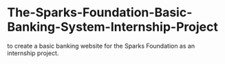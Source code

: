 # The-Sparks-Foundation-Basic-Banking-System-Internship-Project
to create a basic banking website for the Sparks Foundation as an internship project.
